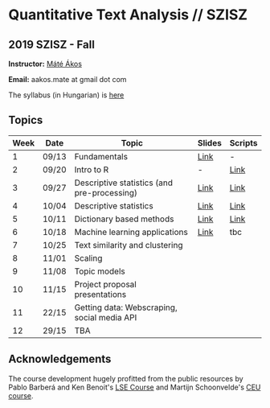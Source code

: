 # Quantitative Text Analysis // SZISZ
## 2019 SZISZ - Fall


**Instructor:** [Máté Ákos]((https://aakosm.github.io/))

**Email:** aakos.mate at gmail dot com

The syllabus (in Hungarian) is [here](https://github.com/aakosm/QTA_SZISZ_2019/blob/master/syllabus.pdf)

## Topics

| **Week** | **Date** | **Topic** | **Slides** | **Scripts** |
| --- | ---- |----------------------------------------------- | --- | --- |
|  1 | 09/13  |  Fundamentals | [Link](https://github.com/aakosm/QTA_SZISZ_2019/blob/master/week01_intro/01_intro.pdf) | - |
|  2  | 09/20 | Intro to R  | - | [Link](https://aakosm.github.io/QTA_SZISZ_2019/week02_r_intro/02_r_intro.html) |
|  3  | 09/27 | Descriptive statistics (and pre-processing)   | [Link](https://aakosm.github.io/QTA_SZISZ_2019/week03_descriptives_i/03_descriptives.pdf) | [Link](https://aakosm.github.io/QTA_SZISZ_2019/week03_descriptives_i/session3_r_script.html) |
|  4  | 10/04 | Descriptive statistics | [Link](https://aakosm.github.io/QTA_SZISZ_2019/week03_descriptives_i/03_descriptives.pdf) |[Link](https://aakosm.github.io/QTA_SZISZ_2019/wweek04_descriptives_ii/04_descriptives_ii.html) |
|  5  |  10/11| Dictionary based methods    |[Link](https://aakosm.github.io/QTA_SZISZ_2019/week05_dictionary/05_dictionary.pdf) |[Link](https://aakosm.github.io/QTA_SZISZ_2019/week05_dictionary/05_dictionary.html) |
|  6  |  10/18| Machine learning applications |[Link](https://aakosm.github.io/QTA_SZISZ_2019/week06_supervised_ml/06_supervised_ml.pdf)  | tbc |
|  7  |  10/25| Text similarity and clustering | | |
|  8  |  11/01| Scaling | | |
|  9  |  11/08| Topic models | | |
|  10 |  11/15| Project proposal presentations | | |
|  11 |  22/15| Getting data: Webscraping, social media API | | |
|  12 |  29/15| TBA | | |


## Acknowledgements
The course development hugely profitted from the public resources by Pablo Barberá and Ken Benoit's [LSE Course](https://lse-my459.github.io) and Martijn Schoonvelde's [CEU course](https://github.com/hjmschoonvelde/CEU_ATA_2019).
